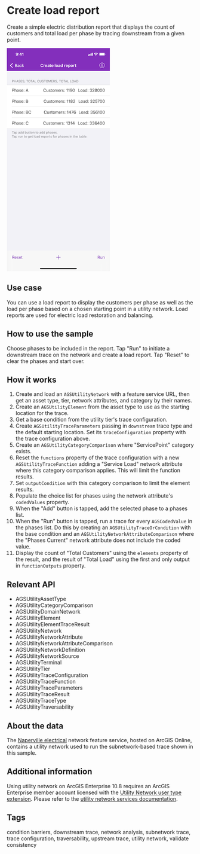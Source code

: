 # Create load report

Create a simple electric distribution report that displays the count of customers and total load per phase by tracing downstream from a given point.

![Image of create load report](create-load-report.png)

## Use case

You can use a load report to display the customers per phase as well as the load per phase based on a chosen starting point in a utility network. Load reports are used for electric load restoration and balancing.

## How to use the sample

Choose phases to be included in the report. Tap "Run" to initiate a downstream trace on the network and create a load report. Tap "Reset" to clear the phases and start over.

## How it works

1. Create and load an `AGSUtilityNetwork` with a feature service URL, then get an asset type, tier, network attributes, and category by their names.
2. Create an `AGSUtilityElement` from the asset type to use as the starting location for the trace.
3. Get a base condition from the utility tier's trace configuration.
4. Create `AGSUtilityTraceParameters` passing in `downstream` trace type and the default starting location. Set its `traceConfiguration` property with the trace configuration above.
5. Create an `AGSUtilityCategoryComparison` where "ServicePoint" category exists.
6. Reset the `functions` property of the trace configuration with a new `AGSUtilityTraceFunction` adding a "Service Load" network attribute where this category comparison applies. This will limit the function results.
7. Set `outputCondition` with this category comparison to limit the element results.
8. Populate the choice list for phases using the network attribute's `codedValues` property.
9. When the "Add" button is tapped, add the selected phase to a phases list.
10. When the "Run" button is tapped, run a trace for every `AGSCodedValue` in the phases list. Do this by creating an `AGSUtilityTraceOrCondition` with the base condition and an `AGSUtilityNetworkAttributeComparison` where the "Phases Current" network attribute does not include the coded value.
11. Display the count of "Total Customers" using the `elements` property of the result, and the result of "Total Load" using the first and only output in `functionOutputs` property.

## Relevant API

* AGSUtilityAssetType
* AGSUtilityCategoryComparison
* AGSUtilityDomainNetwork
* AGSUtilityElement
* AGSUtilityElementTraceResult
* AGSUtilityNetwork
* AGSUtilityNetworkAttribute
* AGSUtilityNetworkAttributeComparison
* AGSUtilityNetworkDefinition
* AGSUtilityNetworkSource
* AGSUtilityTerminal
* AGSUtilityTier
* AGSUtilityTraceConfiguration
* AGSUtilityTraceFunction
* AGSUtilityTraceParameters
* AGSUtilityTraceResult
* AGSUtilityTraceType
* AGSUtilityTraversability

## About the data

The [Naperville electrical](https://sampleserver7.arcgisonline.com/arcgis/rest/services/UtilityNetwork/NapervilleElectric/FeatureServer) network feature service, hosted on ArcGIS Online, contains a utility network used to run the subnetwork-based trace shown in this sample.

## Additional information

Using utility network on ArcGIS Enterprise 10.8 requires an ArcGIS Enterprise member account licensed with the [Utility Network user type extension](https://enterprise.arcgis.com/en/portal/latest/administer/windows/license-user-type-extensions.htm#ESRI_SECTION1_41D78AD9691B42E0A8C227C113C0C0BF). Please refer to the [utility network services documentation](https://enterprise.arcgis.com/en/server/latest/publish-services/windows/utility-network-services.htm).

## Tags

condition barriers, downstream trace, network analysis, subnetwork trace, trace configuration, traversability, upstream trace, utility network, validate consistency
